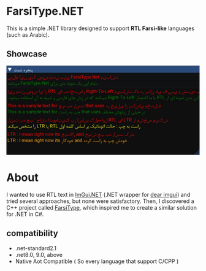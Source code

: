 # FarsiType.NET
This is a simple .NET library designed to support **RTL Farsi-like** languages (such as Arabic).

## Showcase
![image](screenshots/ShowExample.jpg)
# About
I wanted to use RTL text in [ImGui.NET](https://github.com/ImGuiNET/ImGui.NET) (.NET wrapper for [dear imgui](https://github.com/ocornut/imgui)) and tried several approaches, but none were satisfactory. Then, I discovered a C++ project called [FarsiType](https://github.com/AmyrAhmady/FarsiType/), which inspired me to create a similar solution for .NET in C#.
## compatibility
- .net-standard2.1
- .net8.0, 9.0, above
- Native Aot Compatible ( So every language that support C/CPP )
